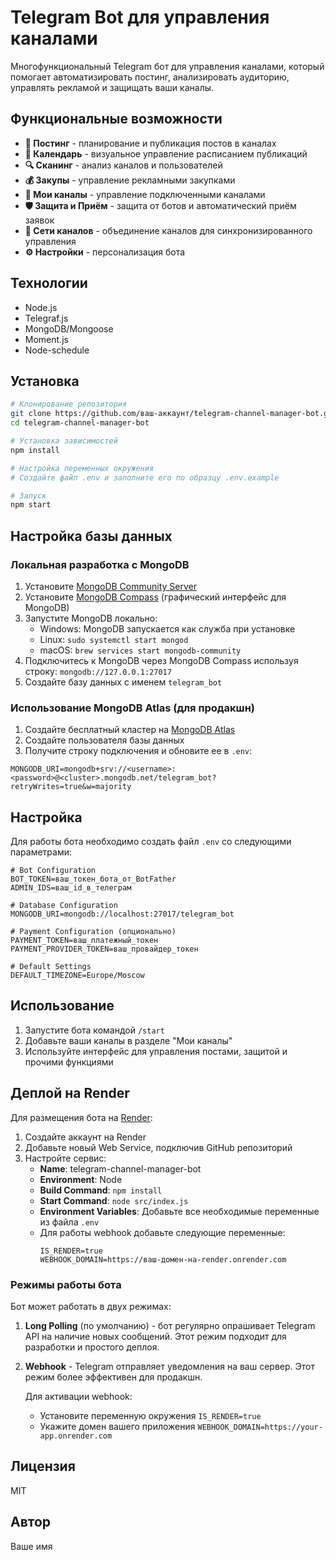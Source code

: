 # Telegram Bot для управления каналами

Многофункциональный Telegram бот для управления каналами, который помогает автоматизировать постинг, анализировать аудиторию, управлять рекламой и защищать ваши каналы.

## Функциональные возможности

- **📝 Постинг** - планирование и публикация постов в каналах
- **📅 Календарь** - визуальное управление расписанием публикаций
- **🔍 Сканинг** - анализ каналов и пользователей
- **💰 Закупы** - управление рекламными закупками
- **📢 Мои каналы** - управление подключенными каналами
- **🛡 Защита и Приём** - защита от ботов и автоматический приём заявок
- **🔄 Сети каналов** - объединение каналов для синхронизированного управления
- **⚙️ Настройки** - персонализация бота

## Технологии

- Node.js
- Telegraf.js
- MongoDB/Mongoose
- Moment.js
- Node-schedule

## Установка

```bash
# Клонирование репозитория
git clone https://github.com/ваш-аккаунт/telegram-channel-manager-bot.git
cd telegram-channel-manager-bot

# Установка зависимостей
npm install

# Настройка переменных окружения
# Создайте файл .env и заполните его по образцу .env.example

# Запуск
npm start
```

## Настройка базы данных

### Локальная разработка с MongoDB

1. Установите [MongoDB Community Server](https://www.mongodb.com/try/download/community)
2. Установите [MongoDB Compass](https://www.mongodb.com/try/download/compass) (графический интерфейс для MongoDB)
3. Запустите MongoDB локально: 
   - Windows: MongoDB запускается как служба при установке
   - Linux: `sudo systemctl start mongod`
   - macOS: `brew services start mongodb-community`
4. Подключитесь к MongoDB через MongoDB Compass используя строку: `mongodb://127.0.0.1:27017`
5. Создайте базу данных с именем `telegram_bot`

### Использование MongoDB Atlas (для продакшн)

1. Создайте бесплатный кластер на [MongoDB Atlas](https://www.mongodb.com/cloud/atlas)
2. Создайте пользователя базы данных
3. Получите строку подключения и обновите ее в `.env`:
```
MONGODB_URI=mongodb+srv://<username>:<password>@<cluster>.mongodb.net/telegram_bot?retryWrites=true&w=majority
```

## Настройка

Для работы бота необходимо создать файл `.env` со следующими параметрами:

```
# Bot Configuration
BOT_TOKEN=ваш_токен_бота_от_BotFather
ADMIN_IDS=ваш_id_в_телеграм

# Database Configuration
MONGODB_URI=mongodb://localhost:27017/telegram_bot

# Payment Configuration (опционально)
PAYMENT_TOKEN=ваш_платежный_токен
PAYMENT_PROVIDER_TOKEN=ваш_провайдер_токен

# Default Settings
DEFAULT_TIMEZONE=Europe/Moscow
```

## Использование

1. Запустите бота командой `/start`
2. Добавьте ваши каналы в разделе "Мои каналы"
3. Используйте интерфейс для управления постами, защитой и прочими функциями

## Деплой на Render

Для размещения бота на [Render](https://render.com/):

1. Создайте аккаунт на Render
2. Добавьте новый Web Service, подключив GitHub репозиторий
3. Настройте сервис:
   - **Name**: telegram-channel-manager-bot
   - **Environment**: Node
   - **Build Command**: `npm install`
   - **Start Command**: `node src/index.js`
   - **Environment Variables**: Добавьте все необходимые переменные из файла `.env`
   - Для работы webhook добавьте следующие переменные:
     ```
     IS_RENDER=true
     WEBHOOK_DOMAIN=https://ваш-домен-на-render.onrender.com
     ```

### Режимы работы бота

Бот может работать в двух режимах:

1. **Long Polling** (по умолчанию) - бот регулярно опрашивает Telegram API на наличие новых сообщений. Этот режим подходит для разработки и простого деплоя.

2. **Webhook** - Telegram отправляет уведомления на ваш сервер. Этот режим более эффективен для продакшн.
   
   Для активации webhook:
   - Установите переменную окружения `IS_RENDER=true`
   - Укажите домен вашего приложения `WEBHOOK_DOMAIN=https://your-app.onrender.com`

## Лицензия

MIT

## Автор

Ваше имя 